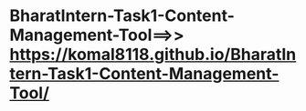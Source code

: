 # BharatIntern-Task1-Content-Management-Tool==>> https://komal8118.github.io/BharatIntern-Task1-Content-Management-Tool/

